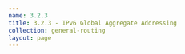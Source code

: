 ```yaml
---
name: 3.2.3
title: 3.2.3 - IPv6 Global Aggregate Addressing
collection: general-routing
layout: page
---
```

